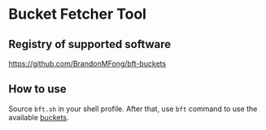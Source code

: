 # Bucket Fetcher Tool

## Registry of supported software
https://github.com/BrandonMFong/bft-buckets

## How to use
Source `bft.sh` in your shell profile. After that, use `bft` command to use the available [buckets](https://github.com/BrandonMFong/bft-buckets).
